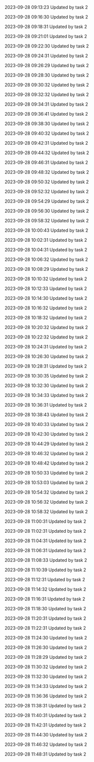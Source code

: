 
2023-09-28 09:13:23 Updated by task 2

2023-09-28 09:16:30 Updated by task 2

2023-09-28 09:18:31 Updated by task 2

2023-09-28 09:21:01 Updated by task 2

2023-09-28 09:22:30 Updated by task 2

2023-09-28 09:24:31 Updated by task 2

2023-09-28 09:26:29 Updated by task 2

2023-09-28 09:28:30 Updated by task 2

2023-09-28 09:30:32 Updated by task 2

2023-09-28 09:32:32 Updated by task 2

2023-09-28 09:34:31 Updated by task 2

2023-09-28 09:36:41 Updated by task 2

2023-09-28 09:38:30 Updated by task 2

2023-09-28 09:40:32 Updated by task 2

2023-09-28 09:42:31 Updated by task 2

2023-09-28 09:44:32 Updated by task 2

2023-09-28 09:46:31 Updated by task 2

2023-09-28 09:48:32 Updated by task 2

2023-09-28 09:50:32 Updated by task 2

2023-09-28 09:52:32 Updated by task 2

2023-09-28 09:54:29 Updated by task 2

2023-09-28 09:56:30 Updated by task 2

2023-09-28 09:58:32 Updated by task 2

2023-09-28 10:00:43 Updated by task 2

2023-09-28 10:02:31 Updated by task 2

2023-09-28 10:04:31 Updated by task 2

2023-09-28 10:06:32 Updated by task 2

2023-09-28 10:08:29 Updated by task 2

2023-09-28 10:10:32 Updated by task 2

2023-09-28 10:12:33 Updated by task 2

2023-09-28 10:14:30 Updated by task 2

2023-09-28 10:16:32 Updated by task 2

2023-09-28 10:18:32 Updated by task 2

2023-09-28 10:20:32 Updated by task 2

2023-09-28 10:22:32 Updated by task 2

2023-09-28 10:24:31 Updated by task 2

2023-09-28 10:26:30 Updated by task 2

2023-09-28 10:28:31 Updated by task 2

2023-09-28 10:30:35 Updated by task 2

2023-09-28 10:32:30 Updated by task 2

2023-09-28 10:34:33 Updated by task 2

2023-09-28 10:36:31 Updated by task 2

2023-09-28 10:38:43 Updated by task 2

2023-09-28 10:40:33 Updated by task 2

2023-09-28 10:42:30 Updated by task 2

2023-09-28 10:44:29 Updated by task 2

2023-09-28 10:46:32 Updated by task 2

2023-09-28 10:48:42 Updated by task 2

2023-09-28 10:50:33 Updated by task 2

2023-09-28 10:53:03 Updated by task 2

2023-09-28 10:54:32 Updated by task 2

2023-09-28 10:56:32 Updated by task 2

2023-09-28 10:58:32 Updated by task 2

2023-09-28 11:00:31 Updated by task 2

2023-09-28 11:02:31 Updated by task 2

2023-09-28 11:04:31 Updated by task 2

2023-09-28 11:06:31 Updated by task 2

2023-09-28 11:08:33 Updated by task 2

2023-09-28 11:10:39 Updated by task 2

2023-09-28 11:12:31 Updated by task 2

2023-09-28 11:14:32 Updated by task 2

2023-09-28 11:16:31 Updated by task 2

2023-09-28 11:18:30 Updated by task 2

2023-09-28 11:20:31 Updated by task 2

2023-09-28 11:22:31 Updated by task 2

2023-09-28 11:24:30 Updated by task 2

2023-09-28 11:26:30 Updated by task 2

2023-09-28 11:28:29 Updated by task 2

2023-09-28 11:30:32 Updated by task 2

2023-09-28 11:32:30 Updated by task 2

2023-09-28 11:34:33 Updated by task 2

2023-09-28 11:36:36 Updated by task 2

2023-09-28 11:38:31 Updated by task 2

2023-09-28 11:40:31 Updated by task 2

2023-09-28 11:42:31 Updated by task 2

2023-09-28 11:44:30 Updated by task 2

2023-09-28 11:46:32 Updated by task 2

2023-09-28 11:48:31 Updated by task 2

